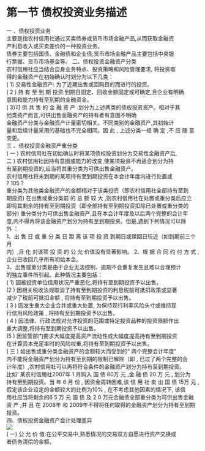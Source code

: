 # 第一节 债权投资业务描述

一 、债权投资业务<br />
    主要是指农村信用社通过买卖债券或货币市场金融产品,从而获取金融资<br />
    产利息收入或买卖差价的一种投资业务。<br />
    债券主要包括国债、金融债和企业债;货币市场金融产品主要包括中央银<br />
    行票据、货币市场基金等。 二、债权投资金融资产分类<br />
    农村信用社应当结合自身业务特点、投资策略和风险管理要求, 将投资取<br />
    得的金融资产在初始确认时划分为以下几类：<br />
    ( 1) 交易性金融资产: 为了近期出售或回购目的而进行的投资。<br />
    ( 2 ) 持 有 至 到 期 投资:到期日固定、回收金额固定或可确定,且企业有明确<br />
    意图和能力持有至到期的金融资金。<br />
    ( 3)可 供 共 售 的 金 融 资 产 :划分为上述两类的债权投资资产。相对于其<br />
    他类资产而言,可供出售金融资产的持有者有意图不明确<br />
    金融资产分类与金融资产计量密切相关。不同类别的金融资产,其初始计<br />
    量和后续计量采用的基础也不完全相同。因 此 , 上述分类一经 确 定 ,不 应 随 意<br />
    变更。<br />
    三 、债权投资金融资产重分类<br />
    ( 一 ) 农村信用社在初始确认时将某项债权投资划分为交易性金融资产后,<br />
     二 ) 农村信用社因持有意图或能力的改变,使某项投资不再适合划分为持<br />
    有至到期投资的,应当将其重分类为可供出售金融资产。<br />
    农村信用社将未到期的某项持有至到期投资在本会计年度内进行处置或<br />
    ? 105 ?<br />
    重分类为其他类金融资产的金额相对于该类投资（即农村信用社全部持有至到<br />
    期投资) 在出售或重分类前 的 总 额 较 大 ,则农村信用社在处置或重分类后应立<br />
    即将其剩余的持有至到期投资（即全部持有至到期投资扣除已处置或重分类的<br />
    部分) 重分类分为可供出售金融资产,且在本会计年度及以后两个完整的会计年<br />
    度,内不得再将该金融资产划分为持有至到期投资。但是,遇到下列情况可以除<br />
    外 ：<br />
    1、出 售 日 或 重 分 类 日 距 离 该 项 投 资 到期日或赎回日较近（如到期前三个月<br />
    内）,且 化 对该项 投 资 的 公 允 价值没有显著影响。  2、根 据 合 同 约 付 方 式 ,企业已收回几乎所有初始本金。<br />
    3、出售或重分类是由于企业无法控制、逾期不会重复发生且难以合理预计<br />
    的独立事件所引起。此种情况主要包括：<br />
    ( 1) 因被投资单位信用状况严重恶化,将持有至到期投资予以出售。<br />
    (2 ) 因相关税收法规取消了持有至到期投资的利息税前可抵扣政策或显著<br />
    减少了税前可抵扣金额 , 将持有至到期投资予以出售。<br />
    ( 3 ) 因发生重大企业合并或重大处置, 为保持现行利率风险头寸或维持现<br />
    行信用风险政策 , 将持有至到期投资予以出售。<br />
    ( 4 ) 因法律、行政法规对允许投资的范围或特定投资品种的投资限额作出<br />
    重大调整,将持有至到期投资予以出售。<br />
    (5 ) 因监管部门要求大幅度提高资产流动性或大幅度提高持有至到期投资<br />
    在计算资本充足率时的风险权重,将持有至到期投资予以出售。<br />
    ( 三 ) 如出售或重分类金融资产的金额较大而受到的&ldquo; 两个完整会计年度&rdquo;<br />
    内不能将金融资产划分为持有至到期的限制已解除（即 , 已过了两个完整的会<br />
    计年度）,农村信用社可以再将符合条件的金融资产划分为持有至到期投资。<br />
    比如&rsquo; 某农村信用社2007年 1 月购入 国 债 80万 元 ,金 融 债 20 万 元 , 划分为<br />
    持有至到期投资。当 年 6 月 份 , 因资金周转困难,该 信 用 社 卖 出 国 债 15万 元 ,<br />
    假定该企业设定的金额较大的比例为10% , 在不考虑其他因素的情况下, 该信<br />
    用社应当将剩余的6 5 万 元 国 债 及 2 0 万元金融债全部重分类为可供出售金融<br />
    资 产 ;并 且 在 2008年 和 2009年不得将任何取得的金融资产划分为持有至到期<br />
    投资。<br />
    四、债权投资金融资产会计处理差异<br />
    <img src='http://i.teamkn.com/i/fZ9FoWyw.png' /><br />
    ( 一) 公 允 价 值:在公平交易中,熟悉情况的交易双方自愿进行资产交换或<br />
    者债务清偿的金额。 
